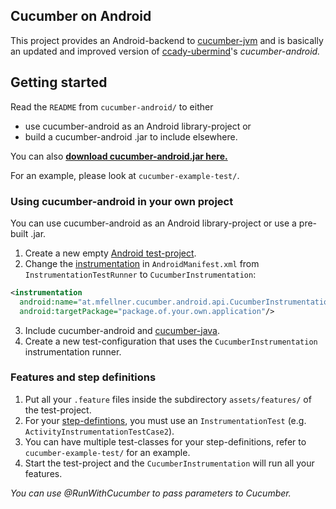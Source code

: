 ## Cucumber on Android

This project provides an Android-backend to [cucumber-jvm](https://github.com/cucumber/cucumber-jvm) and is basically an updated and improved version of [ccady-ubermind](https://github.com/ccady-ubermind/cucumber-android)'s *cucumber-android.*

## Getting started

Read the `README` from `cucumber-android/` to either

* use cucumber-android as an Android library-project or
* build a cucumber-android .jar to include elsewhere.

You can also **[download cucumber-android.jar here.](http://sourceforge.net/projects/cucumberandroid/files/cucumber-android-0.1.3.jar/download)**

For an example, please look at `cucumber-example-test/`.

### Using cucumber-android in your own project

You can use cucumber-android as an Android library-project or use a pre-built .jar.

1. Create a new empty [Android test-project](http://developer.android.com/tools/testing/index.html).
2. Change the [instrumentation](http://developer.android.com/tools/testing/testing_android.html#InstrumentationTestRunner) in `AndroidManifest.xml` from `InstrumentationTestRunner` to `CucumberInstrumentation`:

```xml
<instrumentation
  android:name="at.mfellner.cucumber.android.api.CucumberInstrumentation"
  android:targetPackage="package.of.your.own.application"/>
```

3. Include cucumber-android and [cucumber-java](http://cukes.info/install-cucumber-jvm.html).
4. Create a new test-configuration that uses the `CucumberInstrumentation` instrumentation runner.

### Features and step definitions

1. Put all your `.feature` files inside  the subdirectory `assets/features/` of the test-project.
2. For your [step-defintions](http://cukes.info/step-definitions.html), you must use an `InstrumentationTest` (e.g. `ActivityInstrumentationTestCase2`).
3. You can have multiple test-classes for your step-definitions, refer to `cucumber-example-test/` for an example.
4. Start the test-project and the `CucumberInstrumentation` will run all your features.

*You can use @RunWithCucumber to pass parameters to Cucumber.*
